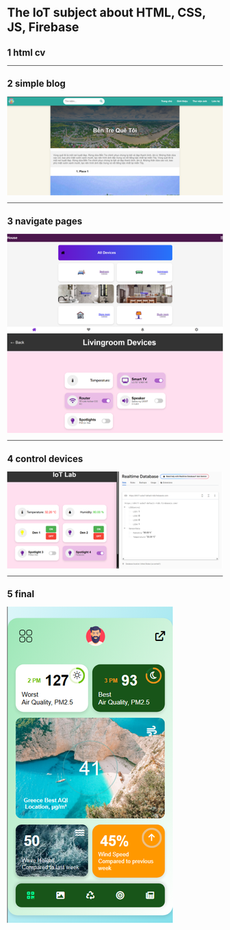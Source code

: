 # The IoT subject about HTML, CSS, JS, Firebase

## 1 html cv 

---

## 2 simple blog

![Demo](assets/image-1.png)

---

## 3 navigate pages

![Demo](assets/image-2.png)![Demo](assets/image-3.png)

---

## 4 control devices
![Demo](assets/image-4.png)

---
## 5 final
![Demo](assets/image-5.png)